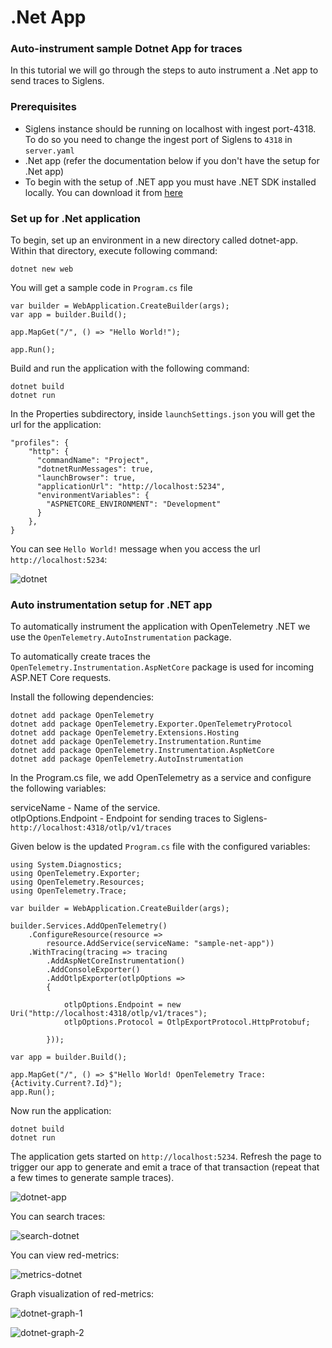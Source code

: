# .Net App

### Auto-instrument sample Dotnet App for traces

In this tutorial we will go through the steps to auto instrument a .Net app to send traces to Siglens.

### Prerequisites
- Siglens instance should be running on localhost with ingest port-4318. To do so you need to change the ingest port of Siglens to `4318` in `server.yaml`
- .Net app (refer the documentation below if you don't have the setup for .Net app)
- To begin with the setup of .NET app you must have .NET SDK installed locally. You can download it from [here](https://dotnet.microsoft.com/en-us/download/dotnet)

### Set up for .Net application

To begin, set up an environment in a new directory called dotnet-app. Within that directory, execute following command:
```
dotnet new web
```
You will get a sample code in `Program.cs` file
```
var builder = WebApplication.CreateBuilder(args);
var app = builder.Build();

app.MapGet("/", () => "Hello World!");

app.Run();
```
Build and run the application with the following command:

```
dotnet build
dotnet run
```
In the Properties subdirectory, inside `launchSettings.json` you will get the url for the application:
```
"profiles": {
    "http": {
      "commandName": "Project",
      "dotnetRunMessages": true,
      "launchBrowser": true,
      "applicationUrl": "http://localhost:5234",
      "environmentVariables": {
        "ASPNETCORE_ENVIRONMENT": "Development"
      }
    },
}
```
You can see `Hello World!` message when you access the url `http://localhost:5234`:

![dotnet](/tutorials/dotnet-app.png)

### Auto instrumentation setup for .NET app

To automatically instrument the application with OpenTelemetry .NET we use the  `OpenTelemetry.AutoInstrumentation` package.

To automatically create traces the `OpenTelemetry.Instrumentation.AspNetCore` package is used for incoming ASP.NET Core requests.
 
Install the following dependencies:
```
dotnet add package OpenTelemetry
dotnet add package OpenTelemetry.Exporter.OpenTelemetryProtocol 
dotnet add package OpenTelemetry.Extensions.Hosting
dotnet add package OpenTelemetry.Instrumentation.Runtime
dotnet add package OpenTelemetry.Instrumentation.AspNetCore 
dotnet add package OpenTelemetry.AutoInstrumentation
```
In the Program.cs file, we add OpenTelemetry as a service and configure the following variables:

serviceName - Name of the service.                                                   
otlpOptions.Endpoint - Endpoint for sending traces to Siglens- `http://localhost:4318/otlp/v1/traces`

Given below is the updated `Program.cs` file with the configured variables:
```
using System.Diagnostics;
using OpenTelemetry.Exporter;
using OpenTelemetry.Resources;
using OpenTelemetry.Trace;

var builder = WebApplication.CreateBuilder(args);

builder.Services.AddOpenTelemetry()
    .ConfigureResource(resource => 
        resource.AddService(serviceName: "sample-net-app"))
    .WithTracing(tracing => tracing
        .AddAspNetCoreInstrumentation()
        .AddConsoleExporter()
        .AddOtlpExporter(otlpOptions =>
        {
                        
            otlpOptions.Endpoint = new Uri("http://localhost:4318/otlp/v1/traces");
            otlpOptions.Protocol = OtlpExportProtocol.HttpProtobuf;
        
        }));

var app = builder.Build();

app.MapGet("/", () => $"Hello World! OpenTelemetry Trace: {Activity.Current?.Id}");
app.Run();
```
Now run the application:
```
dotnet build
dotnet run
```
The application gets started on `http://localhost:5234`. Refresh the page to trigger our app to generate and emit a trace of that transaction (repeat that a few times to generate sample traces).

![dotnet-app](/tutorials/dotnet-app-op.png)

You can search traces:

![search-dotnet](/tutorials/dotnet-search.png)

You can view red-metrics:

![metrics-dotnet](/tutorials/dotnet-metrics.png)

Graph visualization of red-metrics:

![dotnet-graph-1](/tutorials/dotnet-graph-1.png)

![dotnet-graph-2](/tutorials/dotnet-graph-2.png)









